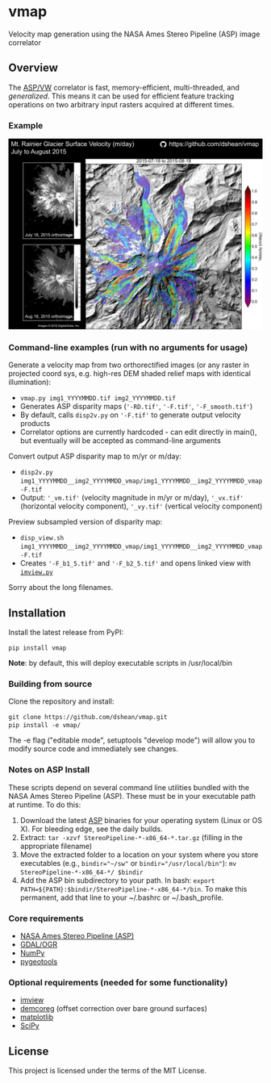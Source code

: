 # vmap 

Velocity map generation using the NASA Ames Stereo Pipeline (ASP) image correlator

## Overview

The [ASP/VW](https://ti.arc.nasa.gov/tech/asr/intelligent-robotics/ngt/stereo/) correlator is fast, memory-efficient, multi-threaded, and _generalized_.  This means it can be used for efficient feature tracking operations on two arbitrary input rasters acquired at different times. 

### Example

![Rainier velocity map](docs/rainier_vmap_sm.jpg)

### Command-line examples (run with no arguments for usage)

Generate a velocity map from two orthorectified images (or any raster in projected coord sys, e.g. high-res DEM shaded relief maps with identical illumination):
- `vmap.py img1_YYYYMMDD.tif img2_YYYYMMDD.tif` 
- Generates ASP disparity maps (`'-RD.tif'`, `'-F.tif'`, `'-F_smooth.tif'`)
- By default, calls `disp2v.py` on `'-F.tif'` to generate output velocity products
- Correlator options are currently hardcoded - can edit directly in main(), but eventually will be accepted as command-line arguments

Convert output ASP disparity map to m/yr or m/day:
- `disp2v.py img1_YYYYMMDD__img2_YYYYMMDD_vmap/img1_YYYYMMDD__img2_YYYYMMDD_vmap-F.tif`
- Output: `'_vm.tif'` (velocity magnitude in m/yr or m/day), `'_vx.tif'` (horizontal velocity component), `'_vy.tif'` (vertical velocity component)

Preview subsampled version of disparity map:
- `disp_view.sh img1_YYYYMMDD__img2_YYYYMMDD_vmap/img1_YYYYMMDD__img2_YYYYMMDD_vmap-F.tif`
- Creates `'-F_b1_5.tif'` and `'-F_b2_5.tif'` and opens linked view with [`imview.py`](https://github.com/dshean/imview)

Sorry about the long filenames.  

## Installation

Install the latest release from PyPI:

    pip install vmap 

**Note**: by default, this will deploy executable scripts in /usr/local/bin

### Building from source

Clone the repository and install:

    git clone https://github.com/dshean/vmap.git
    pip install -e vmap/

The -e flag ("editable mode", setuptools "develop mode") will allow you to modify source code and immediately see changes.

### Notes on ASP Install
These scripts depend on several command line utilities bundled with the NASA Ames Stereo Pipeline (ASP).  These must be in your executable path at runtime.  To do this:
1. Download the latest [ASP](https://ti.arc.nasa.gov/tech/asr/intelligent-robotics/ngt/stereo/) binaries for your operating system (Linux or OS X).  For bleeding edge, see the daily builds.
2. Extract: `tar -xzvf StereoPipeline-*-x86_64-*.tar.gz` (filling in the appropriate filename)
3. Move the extracted folder to a location on your system where you store executables (e.g., `bindir="~/sw"` or `bindir="/usr/local/bin"`): `mv StereoPipeline-*-x86_64-*/ $bindir`
4. Add the ASP bin subdirectory to your path.  In bash: `export PATH=${PATH}:$bindir/StereoPipeline-*-x86_64-*/bin`.  To make this permanent, add that line to your ~/.bashrc or ~/.bash_profile.

### Core requirements 
- [NASA Ames Stereo Pipeline (ASP)](https://ti.arc.nasa.gov/tech/asr/intelligent-robotics/ngt/stereo/)
- [GDAL/OGR](http://www.gdal.org/)
- [NumPy](http://www.numpy.org/)
- [pygeotools](https://github.com/dshean/pygeotools)

### Optional requirements (needed for some functionality) 
- [imview](https://github.com/dshean/imview)
- [demcoreg](https://github.com/dshean/demcoreg) (offset correction over bare ground surfaces)
- [matplotlib](http://matplotlib.org/)
- [SciPy](https://www.scipy.org/)

## License

This project is licensed under the terms of the MIT License.
